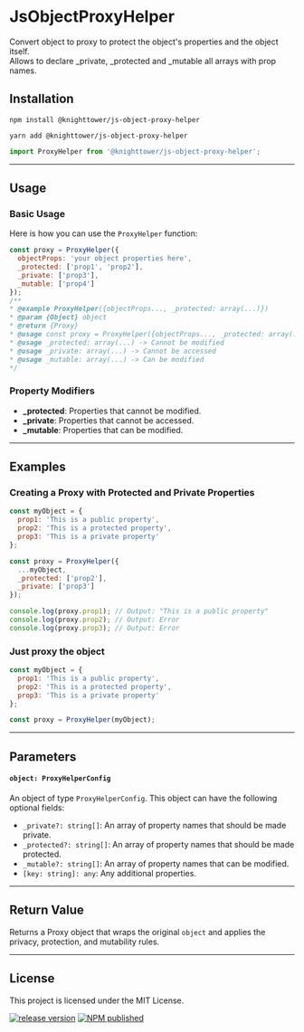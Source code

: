# JsObjectProxyHelper
Convert object to proxy to protect the object's properties and the object itself.  
Allows to declare _private, _protected and _mutable all arrays with prop names.


## Installation

``` npm install @knighttower/js-object-proxy-helper ```   

``` yarn add @knighttower/js-object-proxy-helper ```  

```javascript
import ProxyHelper from '@knighttower/js-object-proxy-helper';
```

---

## Usage

### Basic Usage

Here is how you can use the `ProxyHelper` function:

```javascript
const proxy = ProxyHelper({
  objectProps: 'your object properties here',
  _protected: ['prop1', 'prop2'],
  _private: ['prop3'],
  _mutable: ['prop4']
});
/**
* @example ProxyHelper({objectProps..., _protected: array(...)})
* @param {Object} object
* @return {Proxy}
* @usage const proxy = ProxyHelper({objectProps..., _protected: array(...), _private: array(...), _mutable: array(...)})
* @usage _protected: array(...) -> Cannot be modified
* @usage _private: array(...) -> Cannot be accessed
* @usage _mutable: array(...) -> Can be modified
*/
```

### Property Modifiers

- **_protected**: Properties that cannot be modified.
- **_private**: Properties that cannot be accessed.
- **_mutable**: Properties that can be modified.

---

## Examples

  

### Creating a Proxy with Protected and Private Properties

```javascript
const myObject = {
  prop1: 'This is a public property',
  prop2: 'This is a protected property',
  prop3: 'This is a private property'
};

const proxy = ProxyHelper({
  ...myObject,
  _protected: ['prop2'],
  _private: ['prop3']
});

console.log(proxy.prop1); // Output: "This is a public property"
console.log(proxy.prop2); // Output: Error
console.log(proxy.prop3); // Output: Error
```  

### Just proxy the object

```javascript
const myObject = {
  prop1: 'This is a public property',
  prop2: 'This is a protected property',
  prop3: 'This is a private property'
};

const proxy = ProxyHelper(myObject);
```

---

## Parameters

#### `object: ProxyHelperConfig`

An object of type `ProxyHelperConfig`. This object can have the following optional fields:

- `_private?: string[]`: An array of property names that should be made private.
- `_protected?: string[]`: An array of property names that should be made protected.
- `_mutable?: string[]`: An array of property names that can be modified.
- `[key: string]: any`: Any additional properties.

---

## Return Value

Returns a Proxy object that wraps the original `object` and applies the privacy, protection, and mutability rules.

---


## License

This project is licensed under the MIT License.


[![release version](https://github.com/knighttower/JsObjectProxyHelper/actions/workflows/pre-release.yml/badge.svg)](https://github.com/knighttower/JsObjectProxyHelper/actions/workflows/pre-release.yml)
[![NPM published](https://github.com/knighttower/JsObjectProxyHelper/actions/workflows/to-npm.yml/badge.svg)](https://github.com/knighttower/JsObjectProxyHelper/actions/workflows/to-npm.yml)
